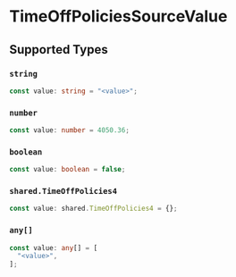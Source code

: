 # TimeOffPoliciesSourceValue


## Supported Types

### `string`

```typescript
const value: string = "<value>";
```

### `number`

```typescript
const value: number = 4050.36;
```

### `boolean`

```typescript
const value: boolean = false;
```

### `shared.TimeOffPolicies4`

```typescript
const value: shared.TimeOffPolicies4 = {};
```

### `any[]`

```typescript
const value: any[] = [
  "<value>",
];
```

